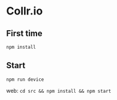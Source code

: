 # Collr.io

## First time

`npm install`

## Start

`npm run device`

web:
`cd src && npm install && npm start`